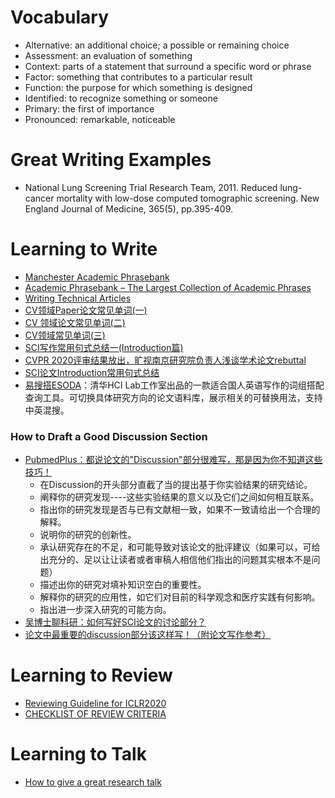 # Vocabulary
- Alternative: an additional choice; a possible or remaining choice
- Assessment: an evaluation of something
- Context: parts of a statement that surround a specific word or phrase
- Factor: something that contributes to a particular result
- Function: the purpose for which something is designed
- Identified: to recognize something or someone
- Primary: the first of importance
- Pronounced: remarkable, noticeable


# Great Writing Examples

- National Lung Screening Trial Research Team, 2011. Reduced lung-cancer mortality with low-dose computed tomographic screening. New England Journal of Medicine, 365(5), pp.395-409.


# Learning to Write
- [Manchester Academic Phrasebank](http://www.phrasebank.manchester.ac.uk/)
- [Academic Phrasebank – The Largest Collection of Academic Phrases](https://www.ref-n-write.com/trial/academic-phrasebank/)
- [Writing Technical Articles](https://www.cs.columbia.edu/~hgs/etc/writing-style.html)
- [CV领域Paper论文常见单词(一)](https://zhuanlan.zhihu.com/p/58860096)
- [CV 领域论文常见单词(二)](https://zhuanlan.zhihu.com/p/60049093)
- [CV领域常见单词(三)](https://zhuanlan.zhihu.com/p/64863235)
- [SCI写作常用句式总结一(Introduction篇)](https://zhuanlan.zhihu.com/p/74664090)
- [CVPR 2020评审结果放出，旷视南京研究院负责人浅谈学术论文rebuttal](https://www.jiqizhixin.com/articles/2020-02-02-2)
- [SCI论文Introduction常用句式总结](https://posts.careerengine.us/p/5f43e56372bf806f964b92e3)
- [易搜搭ESODA](http://www.esoda.org/)：清华HCI Lab工作室出品的一款适合国人英语写作的词组搭配查询工具。可切换具体研究方向的论文语料库，展示相关的可替换用法，支持中英混搜。

### How to Draft a Good Discussion Section
- [PubmedPlus：都说论文的"Discussion"部分很难写，那是因为你不知道这些技巧！](https://zhuanlan.zhihu.com/p/26935317)
  - 在Discussion的开头部分直截了当的提出基于你实验结果的研究结论。
  - 阐释你的研究发现----这些实验结果的意义以及它们之间如何相互联系。
  - 指出你的研究发现是否与已有文献相一致，如果不一致请给出一个合理的解释。
  - 说明你的研究的创新性。
  - 承认研究存在的不足，和可能导致对该论文的批评建议（如果可以，可给出充分的、足以让让读者或者审稿人相信他们指出的问题其实根本不是问题）
  - 描述出你的研究对填补知识空白的重要性。
  - 解释你的研究的应用性，如它们对目前的科学观念和医疗实践有何影响。
  - 指出进一步深入研究的可能方向。
- [吴博士聊科研：如何写好SCI论文的讨论部分？](https://zhuanlan.zhihu.com/p/27134532)
- [论文中最重要的discussion部分该这样写！（附论文写作参考）](http://www.sztspi.com/archives/22000.html)

# Learning to Review
- [Reviewing Guideline for ICLR2020](https://iclr.cc/Conferences/2020/ReviewerGuide)
- [CHECKLIST OF REVIEW CRITERIA](https://journals.lww.com/academicmedicine/Fulltext/2001/09000/Appendix_1__Checklist_of_Review_Criteria.37.aspx)

# Learning to Talk
- [How to give a great research talk](https://www.microsoft.com/en-us/research/wp-content/uploads/2016/07/How-to-give-a-great-research-talk.pdf)
